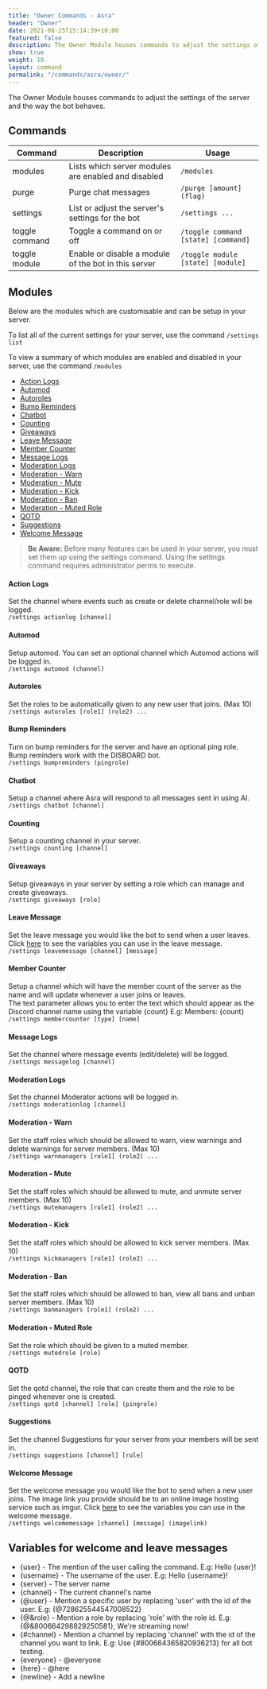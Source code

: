 ```yaml
---
title: "Owner Commands - Asra"
header: "Owner"
date: 2021-08-25T15:14:39+10:00
featured: false
description: The Owner Module houses commands to adjust the settings of the server and the way the bot behaves.
show: true
weight: 10
layout: command
permalink: "/commands/asra/owner/"
---
```


The Owner Module houses commands to adjust the settings of the server and the way the bot behaves.


## Commands

| Command              | Description                                                   | Usage                                  |
| -------------------- | ------------------------------------------------------------- | -------------------------------------- |
| modules              | Lists which server modules are enabled and disabled           | `/modules`                             |
| purge                | Purge chat messages                                           | `/purge [amount] (flag)`               |
| settings             | List or adjust the server's settings for the bot              | `/settings ...`                        |
| toggle command       | Toggle a command on or off                                    | `/toggle command [state] [command]`    |
| toggle module        | Enable or disable a module of the bot in this server          | `/toggle module [state] [module]`      |

## Modules

Below are the modules which are customisable and can be setup in your server.

To list all of the current settings for your server, use the command `/settings list`

To view a summary of which modules are enabled and disabled in your server, use the command `/modules`

- [Action Logs](https://asraparadise.github.io/commands/asra/owner/#action-logs)
- [Automod](https://asraparadise.github.io/commands/asra/owner/#automod)
- [Autoroles](https://asraparadise.github.io/commands/asra/owner/#autoroles)
- [Bump Reminders](https://asraparadise.github.io/commands/asra/owner/#bump-reminders)
- [Chatbot](https://asraparadise.github.io/commands/asra/owner/#chatbot)
- [Counting](https://asraparadise.github.io/commands/asra/owner/#counting)
- [Giveaways](https://asraparadise.github.io/commands/asra/owner/#giveaways)
- [Leave Message](https://asraparadise.github.io/commands/asra/owner/#leave-message)
- [Member Counter](https://asraparadise.github.io/commands/asra/owner/#member-counter)
- [Message Logs](https://asraparadise.github.io/commands/asra/owner/#message-logs)
- [Moderation Logs](https://asraparadise.github.io/commands/asra/owner/#moderation-logs)
- [Moderation - Warn](https://asraparadise.github.io/commands/asra/owner/#moderation---warn)
- [Moderation - Mute](https://asraparadise.github.io/commands/asra/owner/#moderation---mute)
- [Moderation - Kick](https://asraparadise.github.io/commands/asra/owner/#moderation---kick)
- [Moderation - Ban](https://asraparadise.github.io/commands/asra/owner/#moderation---ban)
- [Moderation - Muted Role](https://asraparadise.github.io/commands/asra/owner/#moderation---muted-role)
- [QOTD](https://asraparadise.github.io/commands/asra/owner/#qotd)
- [Suggestions](https://asraparadise.github.io/commands/asra/owner/#suggestions)
- [Welcome Message](https://asraparadise.github.io/commands/asra/owner/#welcome-message)

> **Be Aware:** Before many features can be used in your server, you must set them up using the settings command. Using the settings command requires administrator perms to execute.

#### Action Logs<br/>
Set the channel where events such as create or delete channel/role will be logged.<br/>
`/settings actionlog [channel]`

#### Automod<br/>
Setup automod. You can set an optional channel which Automod actions will be logged in.<br/>
`/settings automod (channel)`

#### Autoroles<br/>
Set the roles to be automatically given to any new user that joins. (Max 10)<br/>
`/settings autoroles [role1] (role2) ...`

#### Bump Reminders<br/>
Turn on bump reminders for the server and have an optional ping role. Bump reminders work with the DISBOARD bot.<br/>
`/settings bumpreminders (pingrole)`

#### Chatbot<br/>
Setup a channel where Asra will respond to all messages sent in using AI.<br/>
`/settings chatbot [channel]`

#### Counting<br/>
Setup a counting channel in your server.<br/>
`/settings counting [channel]`

#### Giveaways<br/>
Setup giveaways in your server by setting a role which can manage and create giveaways.<br/>
`/settings giveaways [role]`

#### Leave Message<br/>
Set the leave message you would like the bot to send when a user leaves. Click [here](https://asraparadise.github.io/commands/asra/owner/#variables-for-welcome-and-leave-messages) to see the variables you can use in the leave message.<br/>
`/settings leavemessage [channel] [message]`

#### Member Counter<br/>
Setup a channel which will have the member count of the server as the name and will update whenever a user joins or leaves.<br/>
The text parameter allows you to enter the text which should appear as the Discord channel name using the variable {count} E.g: Members: {count}
`/settings membercounter [type] [name]`

#### Message Logs<br/>
Set the channel where message events (edit/delete) will be logged.<br/>
`/settings messagelog [channel]`

#### Moderation Logs<br/>
Set the channel Moderator actions will be logged in.<br/>
`/settings moderationlog [channel]`

#### Moderation - Warn<br/>
Set the staff roles which should be allowed to warn, view warnings and delete warnings for server members. (Max 10)<br/>
`/settings warnmanagers [role1] (role2) ...`

#### Moderation - Mute<br/>
Set the staff roles which should be allowed to mute, and unmute server members. (Max 10)<br/>
`/settings mutemanagers [role1] (role2) ...`

#### Moderation - Kick<br/>
Set the staff roles which should be allowed to kick server members. (Max 10)<br/>
`/settings kickmanagers [role1] (role2) ...`

#### Moderation - Ban<br/>
Set the staff roles which should be allowed to ban, view all bans and unban server members. (Max 10)<br/>
`/settings banmanagers [role1] (role2) ...`

#### Moderation - Muted Role<br/>
Set the role which should be given to a muted member.<br/>
`/settings mutedrole [role]`

#### QOTD<br/>
Set the qotd channel, the role that can create them and the role to be pinged whenever one is created.<br/>
`/settings qotd [channel] [role] (pingrole)`

#### Suggestions<br/>
Set the channel Suggestions for your server from your members will be sent in.<br/>
`/settings suggestions [channel] [role]`

#### Welcome Message<br/>
Set the welcome message you would like the bot to send when a new user joins. The image link you provide should be to an online image hosting service such as imgur. Click [here](https://asraparadise.github.io/commands/asra/owner/#variables-for-welcome-and-leave-messages) to see the variables you can use in the welcome message.<br/>
`/settings welcomemessage [channel] [message] (imagelink)`


## Variables for welcome and leave messages

- {user} - The mention of the user calling the command. E.g: Hello {user}!
- {username} - The username of the user. E.g: Hello {username}!
- {server} - The server name
- {channel} - The current channel's name
- {@user} - Mention a specific user by replacing 'user' with the id of the user. E.g: {@728625544547008522}
- {@&role} - Mention a role by replacing 'role' with the role id. E.g: {@&800664298829250581}, We're streaming now!
- {#channel} - Mention a channel by replacing 'channel' with the id of the channel you want to link. E.g: Use {#800664365820936213} for all bot testing.
- {everyone} - @everyone
- {here} - @here
- {newline} - Add a newline



